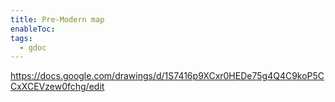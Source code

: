 ```yaml
---
title: Pre-Modern map
enableToc: 
tags:
  - gdoc
---
```

https://docs.google.com/drawings/d/1S7416p9XCxr0HEDe75g4Q4C9koP5CCxXCEVzew0fchg/edit